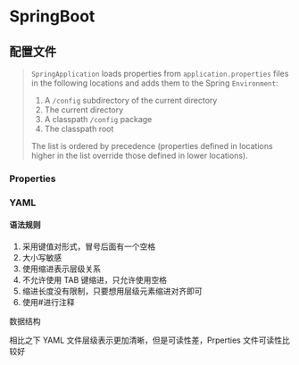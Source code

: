 # SpringBoot

## 配置文件

> `SpringApplication` loads properties from `application.properties` files in the following locations and adds them to the Spring `Environment`:
>
> 1. A `/config` subdirectory of the current directory
> 2. The current directory
> 3. A classpath `/config` package
> 4. The classpath root
>
> The list is ordered by precedence (properties defined in locations higher in the list override those defined in lower locations).

### Properties



### YAML

#### 语法规则

1. 采用键值对形式，冒号后面有一个空格
2. 大小写敏感
3. 使用缩进表示层级关系
4. 不允许使用 TAB 键缩进，只允许使用空格
5. 缩进长度没有限制，只要想用层级元素缩进对齐即可
6. 使用#进行注释

数据结构

相比之下 YAML 文件层级表示更加清晰，但是可读性差，Prperties 文件可读性比较好